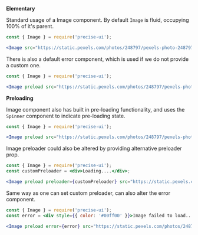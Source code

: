 **Elementary**

Standard usage of a Image component. By default `Image` is fluid, occupying 100% of it's parent.

```jsx
const { Image } = require('precise-ui');

<Image src="https://static.pexels.com/photos/248797/pexels-photo-248797.jpeg" alt="image" />
```

There is also a default error component, which is used if we do not provide a custom one.

```jsx
const { Image } = require('precise-ui');

<Image preload src="https://static.pexels.com/photos/248797/pexels-photo-248797" alt="image" />
```

**Preloading**

Image component also has built in pre-loading functionality, and uses the `Spinner` component to indicate pre-loading state.

```jsx
const { Image } = require('precise-ui');

<Image preload src="https://static.pexels.com/photos/248797/pexels-photo-248797.jpeg" alt="image" />
```

Image preloader could also be altered by providing alternative preloader prop.

```jsx
const { Image } = require('precise-ui');
const customPreloader = <div>Loading....</div>;

<Image preload preloader={customPreloader} src="https://static.pexels.com/photos/248797/pexels-photo-248797.jpeg" alt="image" />
```

Same way as one can set custom preloader, can also alter the error component.

```jsx
const { Image } = require('precise-ui');
const error = <div style={{ color: '#00ff00' }}>Image failed to load....</div>;

<Image preload error={error} src="https://static.pexels.com/photos/248797/pexels-photo-248797" alt="image" />
```
